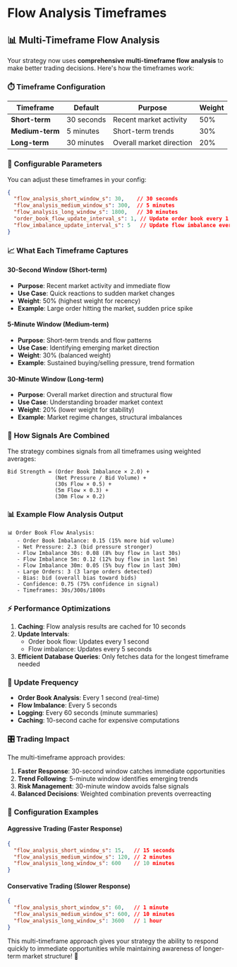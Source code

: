 # Flow Analysis Timeframes

## 📊 **Multi-Timeframe Flow Analysis**

Your strategy now uses **comprehensive multi-timeframe flow analysis** to make better trading decisions. Here's how the timeframes work:

### ⏱️ **Timeframe Configuration**

| Timeframe | Default | Purpose | Weight |
|-----------|---------|---------|--------|
| **Short-term** | 30 seconds | Recent market activity | 50% |
| **Medium-term** | 5 minutes | Short-term trends | 30% |
| **Long-term** | 30 minutes | Overall market direction | 20% |

### 🔧 **Configurable Parameters**

You can adjust these timeframes in your config:

```json
{
  "flow_analysis_short_window_s": 30,    // 30 seconds
  "flow_analysis_medium_window_s": 300,  // 5 minutes  
  "flow_analysis_long_window_s": 1800,   // 30 minutes
  "order_book_flow_update_interval_s": 1, // Update order book every 1 second
  "flow_imbalance_update_interval_s": 5   // Update flow imbalance every 5 seconds
}
```

### 📈 **What Each Timeframe Captures**

#### **30-Second Window (Short-term)**
- **Purpose**: Recent market activity and immediate flow
- **Use Case**: Quick reactions to sudden market changes
- **Weight**: 50% (highest weight for recency)
- **Example**: Large order hitting the market, sudden price spike

#### **5-Minute Window (Medium-term)**
- **Purpose**: Short-term trends and flow patterns
- **Use Case**: Identifying emerging market direction
- **Weight**: 30% (balanced weight)
- **Example**: Sustained buying/selling pressure, trend formation

#### **30-Minute Window (Long-term)**
- **Purpose**: Overall market direction and structural flow
- **Use Case**: Understanding broader market context
- **Weight**: 20% (lower weight for stability)
- **Example**: Market regime changes, structural imbalances

### 🎯 **How Signals Are Combined**

The strategy combines signals from all timeframes using weighted averages:

```
Bid Strength = (Order Book Imbalance × 2.0) +
               (Net Pressure / Bid Volume) +
               (30s Flow × 0.5) +
               (5m Flow × 0.3) +
               (30m Flow × 0.2)
```

### 📊 **Example Flow Analysis Output**

```
📊 Order Book Flow Analysis:
   - Order Book Imbalance: 0.15 (15% more bid volume)
   - Net Pressure: 2.3 (bid pressure stronger)
   - Flow Imbalance 30s: 0.08 (8% buy flow in last 30s)
   - Flow Imbalance 5m: 0.12 (12% buy flow in last 5m)
   - Flow Imbalance 30m: 0.05 (5% buy flow in last 30m)
   - Large Orders: 3 (3 large orders detected)
   - Bias: bid (overall bias toward bids)
   - Confidence: 0.75 (75% confidence in signal)
   - Timeframes: 30s/300s/1800s
```

### ⚡ **Performance Optimizations**

1. **Caching**: Flow analysis results are cached for 10 seconds
2. **Update Intervals**: 
   - Order book flow: Updates every 1 second
   - Flow imbalance: Updates every 5 seconds
3. **Efficient Database Queries**: Only fetches data for the longest timeframe needed

### 🔄 **Update Frequency**

- **Order Book Analysis**: Every 1 second (real-time)
- **Flow Imbalance**: Every 5 seconds
- **Logging**: Every 60 seconds (minute summaries)
- **Caching**: 10-second cache for expensive computations

### 🎛️ **Trading Impact**

The multi-timeframe approach provides:

1. **Faster Response**: 30-second window catches immediate opportunities
2. **Trend Following**: 5-minute window identifies emerging trends
3. **Risk Management**: 30-minute window avoids false signals
4. **Balanced Decisions**: Weighted combination prevents overreacting

### 📝 **Configuration Examples**

#### **Aggressive Trading (Faster Response)**
```json
{
  "flow_analysis_short_window_s": 15,   // 15 seconds
  "flow_analysis_medium_window_s": 120, // 2 minutes
  "flow_analysis_long_window_s": 600    // 10 minutes
}
```

#### **Conservative Trading (Slower Response)**
```json
{
  "flow_analysis_short_window_s": 60,   // 1 minute
  "flow_analysis_medium_window_s": 600, // 10 minutes
  "flow_analysis_long_window_s": 3600   // 1 hour
}
```

This multi-timeframe approach gives your strategy the ability to respond quickly to immediate opportunities while maintaining awareness of longer-term market structure! 🚀
